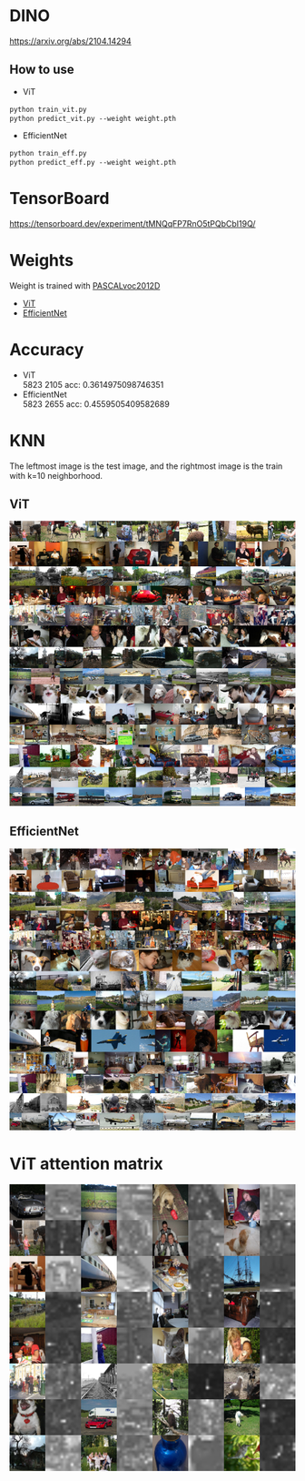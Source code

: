 # DINO
https://arxiv.org/abs/2104.14294

## How to use
- ViT
```
python train_vit.py
python predict_vit.py --weight weight.pth
```
- EfficientNet
```
python train_eff.py
python predict_eff.py --weight weight.pth
```

# TensorBoard
https://tensorboard.dev/experiment/tMNQqFP7RnO5tPQbCbI19Q/

# Weights
Weight is trained with [PASCALvoc2012D](http://host.robots.ox.ac.uk/pascal/VOC/voc2012/index.html)
- [ViT](https://drive.google.com/file/d/1D5EENJtb9uf4mm2P3JOIQNPQNDWp-X3P/view?usp=sharing)
- [EfficientNet](https://drive.google.com/file/d/1_MAHKyJsdT4RouqHuO_OtLdfZQJjP-tC/view?usp=sharing)

# Accuracy
- ViT<br>
5823 2105 acc: 0.3614975098746351
- EfficientNet<br>
5823 2655 acc: 0.4559505409582689

# KNN
The leftmost image is the test image, and the rightmost image is the train with k=10 neighborhood.
## ViT
![](./knn_vit.png)

## EfficientNet
![](./knn_eff.png)

# ViT attention matrix
![](./imgattnmap_vit.png)
